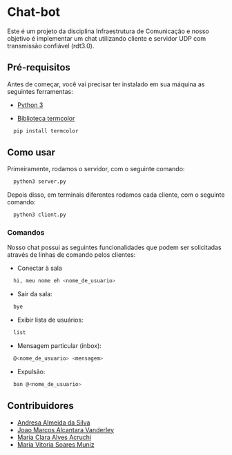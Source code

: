 # Chat-bot

Este é um projeto da disciplina Infraestrutura de Comunicação e nosso objetivo é implementar um chat utilizando cliente e servidor UDP com transmissão confiável (rdt3.0).

## Pré-requisitos

Antes de começar, você vai precisar ter instalado em sua máquina as seguintes ferramentas:

- [Python 3](https://www.python.org/downloads/)

- [Biblioteca termcolor](https://pypi.org/project/termcolor/)

```bash
  pip install termcolor
```

## Como usar

Primeiramente, rodamos o servidor, com o seguinte comando:

```bash
  python3 server.py
```

Depois disso, em terminais diferentes rodamos cada cliente, com o seguinte comando:

```bash
  python3 client.py
```

### Comandos

Nosso chat possui as seguintes funcionalidades que podem ser solicitadas através de linhas de comando pelos clientes:

- Conectar à sala

```bash
  hi, meu nome eh <nome_de_usuario>
```

- Sair da sala:

```bash
  bye
```

- Exibir lista de usuários:

```bash
  list
```

- Mensagem particular (inbox):

```bash
  @<nome_de_usuario> <mensagem>
```

- Expulsão:

```bash
  ban @<nome_de_usuario>
```

## Contribuidores

- [Andresa Almeida da Silva](https://github.com/aalmds)
- [Joao Marcos Alcantara Vanderley](https://github.com/jmarcossss)
- [Maria Clara Alves Acruchi](https://github.com/acrucha)
- [Maria Vitoria Soares Muniz](https://github.com/mariavmuniz)
